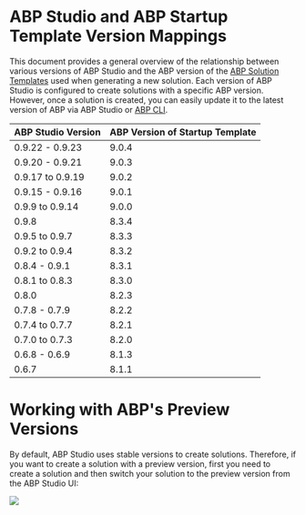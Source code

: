 # ABP Studio and ABP Startup Template Version Mappings

This document provides a general overview of the relationship between various versions of ABP Studio and the ABP version of the [ABP Solution Templates](../solution-templates/index.md) used when generating a new solution. Each version of ABP Studio is configured to create solutions with a specific ABP version. However, once a solution is created, you can easily update it to the latest version of ABP via ABP Studio or [ABP CLI](../cli/index.md#update).

| **ABP Studio Version** | **ABP Version of Startup Template**           |
|------------------------|---------------------------|
| 0.9.22 - 0.9.23        | 9.0.4                     |
| 0.9.20 - 0.9.21        | 9.0.3                     |
| 0.9.17 to 0.9.19       | 9.0.2                     |
| 0.9.15 - 0.9.16        | 9.0.1                     |
| 0.9.9 to 0.9.14        | 9.0.0                     |
| 0.9.8                  | 8.3.4                     |
| 0.9.5 to 0.9.7         | 8.3.3                     |
| 0.9.2 to 0.9.4         | 8.3.2                     |
| 0.8.4 - 0.9.1          | 8.3.1                     |
| 0.8.1 to 0.8.3         | 8.3.0                     |
| 0.8.0                  | 8.2.3                     |
| 0.7.8 - 0.7.9          | 8.2.2                     |
| 0.7.4 to 0.7.7         | 8.2.1                     |
| 0.7.0 to 0.7.3         | 8.2.0                     |
| 0.6.8 - 0.6.9          | 8.1.3                     |
| 0.6.7                  | 8.1.1                     |

# Working with ABP's Preview Versions

By default, ABP Studio uses stable versions to create solutions. Therefore, if you want to create a solution with a preview version, first you need to create a solution and then switch your solution to the preview version from the ABP Studio UI:

![](images/abp-studio-switch-to-preview.png)
